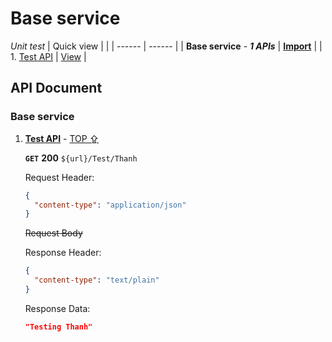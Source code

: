 # Base service

_Unit test_
| <a name="ANCHOR_-1"></a>Quick view  |  |
| ------ | ------ |
| **Base service** - ***1 APIs*** | **[Import](http://test.onapis.com/Test?cmd=W3siaWQiOiJpZDM4MDUwNDYyOTYyNTAwMzYuNSIsIm5hbWUiOiJbQmFzZSBzZXJ2aWNlXSBUZXN0IEFQSSIsIl91cmwiOiIvVGVzdC9UaGFuaCIsIm1ldGhvZCI6IkdFVCIsInVybCI6Imh0dHA6Ly9sb2NhbGhvc3Q6ODExMS9UZXN0L1RoYW5oIiwiaGVhZGVycyI6W3sia2V5IjoiY29udGVudC10eXBlIiwidmFsdWUiOiJhcHBsaWNhdGlvbi9qc29uIn0se31dLCJib2R5Ijp7Impzb24iOnt9LCJmb3JtIjpbe31dfSwicmVzcG9uc2UiOnsiaGVhZGVycyI6eyJjb250ZW50LXR5cGUiOiJ0ZXh0L3BsYWluIn0sInN0YXR1cyI6MjAwLCJkYXRhIjoiVGVzdGluZyBUaGFuaCJ9LCJjb250ZW50VHlwZSI6ImFwcGxpY2F0aW9uL2pzb24ifV0%3D)** |
| 1. [Test API](http://test.onapis.com/Test?cmd=eyJpZCI6ImlkMzgwNTA0NjI5NjI1MDAzNi41IiwibmFtZSI6IltCYXNlIHNlcnZpY2VdIFRlc3QgQVBJIiwiX3VybCI6Ii9UZXN0L1RoYW5oIiwibWV0aG9kIjoiR0VUIiwidXJsIjoiaHR0cDovL2xvY2FsaG9zdDo4MTExL1Rlc3QvVGhhbmgiLCJoZWFkZXJzIjpbeyJrZXkiOiJjb250ZW50LXR5cGUiLCJ2YWx1ZSI6ImFwcGxpY2F0aW9uL2pzb24ifSx7fV0sImJvZHkiOnsianNvbiI6e30sImZvcm0iOlt7fV19LCJyZXNwb25zZSI6eyJoZWFkZXJzIjp7ImNvbnRlbnQtdHlwZSI6InRleHQvcGxhaW4ifSwic3RhdHVzIjoyMDAsImRhdGEiOiJUZXN0aW5nIFRoYW5oIn0sImNvbnRlbnRUeXBlIjoiYXBwbGljYXRpb24vanNvbiJ9) | [View](#id3805046296250036.5) |

## API Document
### Base service
1. <a name="id3805046296250036.5"></a>[**Test API**](http://test.onapis.com/Test?cmd=eyJpZCI6ImlkMzgwNTA0NjI5NjI1MDAzNi41IiwibmFtZSI6IltCYXNlIHNlcnZpY2VdIFRlc3QgQVBJIiwiX3VybCI6Ii9UZXN0L1RoYW5oIiwibWV0aG9kIjoiR0VUIiwidXJsIjoiaHR0cDovL2xvY2FsaG9zdDo4MTExL1Rlc3QvVGhhbmgiLCJoZWFkZXJzIjpbeyJrZXkiOiJjb250ZW50LXR5cGUiLCJ2YWx1ZSI6ImFwcGxpY2F0aW9uL2pzb24ifSx7fV0sImJvZHkiOnsianNvbiI6e30sImZvcm0iOlt7fV19LCJyZXNwb25zZSI6eyJoZWFkZXJzIjp7ImNvbnRlbnQtdHlwZSI6InRleHQvcGxhaW4ifSwic3RhdHVzIjoyMDAsImRhdGEiOiJUZXN0aW5nIFRoYW5oIn0sImNvbnRlbnRUeXBlIjoiYXBwbGljYXRpb24vanNvbiJ9) - [TOP ⇪](#ANCHOR_-1)

    **`GET`** **200** `${url}/Test/Thanh`
    
    Request Header:
    ```json
    {
      "content-type": "application/json"
    }
    ```
    
    ~~Request Body~~
    
    Response Header:
    ```json
    {
      "content-type": "text/plain"
    }
    ```
    
    Response Data:
    ```json
    "Testing Thanh"
    ```
    
    
    